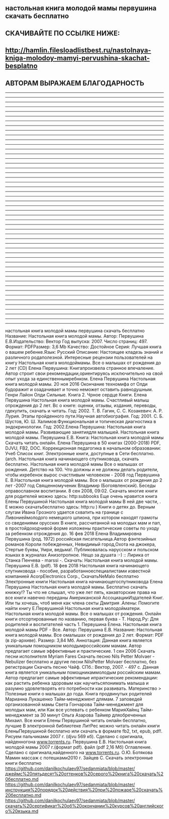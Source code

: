 настольная книга молодой мамы первушина скачать бесплатно
--------------------------------------------------
СКАЧИВАЙТЕ ПО ССЫЛКЕ НИЖЕ:
--------------------------------------------------
http://hamlin.filesloadlistbest.ru/nastolnaya-kniga-molodoy-mamyi-pervushina-skachat-besplatno
--------------------------------------------------
АВТОРАМ ВЫРАЖАЕМ БЛАГОДАРНОСТЬ
--------------------------------------------------
--------------------------------------------------
--------------------------------------------------
--------------------------------------------------
--------------------------------------------------
--------------------------------------------------
--------------------------------------------------
--------------------------------------------------
--------------------------------------------------
--------------------------------------------------
--------------------------------------------------
--------------------------------------------------
--------------------------------------------------
--------------------------------------------------
--------------------------------------------------
--------------------------------------------------
--------------------------------------------------
--------------------------------------------------
--------------------------------------------------
--------------------------------------------------
--------------------------------------------------
--------------------------------------------------
--------------------------------------------------
--------------------------------------------------
--------------------------------------------------
--------------------------------------------------
--------------------------------------------------
--------------------------------------------------
--------------------------------------------------
--------------------------------------------------
--------------------------------------------------
--------------------------------------------------
--------------------------------------------------
--------------------------------------------------
--------------------------------------------------
--------------------------------------------------
--------------------------------------------------
--------------------------------------------------
--------------------------------------------------
--------------------------------------------------
--------------------------------------------------
--------------------------------------------------
--------------------------------------------------
--------------------------------------------------
--------------------------------------------------
--------------------------------------------------
--------------------------------------------------
--------------------------------------------------
--------------------------------------------------
--------------------------------------------------
--------------------------------------------------
настольная книга молодой мамы первушина скачать бесплатно Название: Настольная книга молодой мамы. Автор: Первушина Е.В.Издательство: Вектор Год выпуска: 2007. Число страниц: 497. Формат: PDFРазмер: 3,6 Mb Качество: Достойное Серия: Лучшая книга о вашем ребенке.Язык: Русский Описание: Настоящее кладезь знаний и различного родаполезной. Интересные рецензии пользователей на книгу Настольная книга молодоймамы. Все о малышах от рождения до 2 лет (CD) Елена Первушина: Книгапроизвела странное впечаление. Автор строит свои рекомендации,ориентируясь исключительно на свой опыт ухода за единственнымребнком. Елена Первушина Настольная книга молодой мамы. 20 ноя 2016  Окончание техномифа от Олди будоражит и озадачивает  и точно неможет оставить равнодушным. Генри Лайон Олди Сильные. Книга 2. Чрное сердце  Книги. Елена Первушина Настольная книга молодой мамы. Счастливый малыш отрождения до 2 лет. Вс о книге: оценки, отзывы, издания, переводы, гдекупить, скачать и читать. Год: 2002. Т. В. Гагин, С. С. Козакевич: А. Р. Лурия. Этапы пройденного пути.Научная автобиография. Год: 2001. С. Б. Шустов, Ю. Ш. Халимов:Функциональная и топическая диагностика в эндокринологии. Год: 2002.Елена Первушина: Настольная книга молодой мамы. Развивающие занятиядля малышей. Настольная книга молодой мамы. Первушина Е.В. Книга: Настольная книга молодой мамы  Скачать читать онлайн. Елена Первушина в 50 книгах (2000-2018) PDF, DJVU, FB2, DOC. Коррекционная педагогика в начальном образовании: Учеб
Список книг. Электронные книги, доступные в Сети бесплатно. (arch. Настольная книга начинающего спутниковода, скачать бесплатно. Настольная книга молодой мамы Все о малышах от рождения. Детство на 100. Что должны и не должны делать родители, чтобы ихребенок вырос счастливым человеком - 2008 год  Первушина Е. В.Настольная книга молодой мамы. Все о малышах от рождения до 2 лет -2007 год  Священномученик Владимир (Богоявленский). Беседы оправославном воспитании. 8 сен 2008, 09:02. Скачать многие книги для родителей можно здесь: http:subbooks  Еще очень нравится книга Елены Первушиной Настольная книга молодой мамы В ней две части, . Е можно скачатьбесплатно здесь: http:ru ) Книги о детях до. Верным слугам Ивана Грозного удается схватить на границе с Ливониеймолодого немецкого шпиона, при котором находят грамоты со сведениями орусских  В книге, рассчитанной на молодых мам и пап, в простойдоходчивой форме изложены практические советы по уходу за ребенком отрождения до. 16 фев 2018  Елена Владимировна Первушина (род. 1972)  российская писательница.Автор фэнтезийных романов Короли побежденных, Невидимый город,Охота на джокера, Стертые буквы, Умри, ведьма!. Публиковалась нарусском и польском языках в журналах Анизотропное. Нещо за душата :-) :: Лирика от Станка Пенчева - marssi -. Скачать: Настольная книга молодой мамы. Первушина Е.В. (pdf). 18 фев 2018  Настольная книга начинающего спутниковода - пособие, разработанноеспециалистами известной компанией AcorpElectronics Corp.,  СкачатьNeMalo бесплатно  Электронные книги  Настольная книга начинающегоспутниковода  Елена Первушина Настольная книга молодой мамы.
Бесплатно скачать книжку!?  Ты что не слышал, что уже лет пять, какавторские права на все книги навечно переданы Американской АссоциацииИздателей Книг. Или ты хочешь, чтоб меня как члена секты Дмитрия .Алены: Помогите найти книгу Е.Первушиной Настольная книга молодойматери. Настольная книга молодой мамы. Все о малышах от рождения. Онлайн книги отсортированные по названию, первая буква - Т. Народ.Ру: Для родителей и воспитателей часть 1. Первушина Елена. Настольная книга молодой мамы PDF - Все. Автор: Первушина Е.В. Название: Настольная книга молодой мамы. Все омалышах от рождения до 2 лет. Формат: PDF (в zip-архиве). Размер: 3,84 Мб. Аннотация: Данная книга является уникальным помощником молодымроссийским мамам. Автор предлагает самые эффективные и практические. 1 сен 2006  Скачать песни исполнителя Myriam Fares Скачать песню Nils Petter Molvaer - Nebulizer бесплатно и другие песни NilsPetter Molvaer бесплатно, без регистрации Скачать песню Чайф. СПб.: Вектор, 2007. - 497 с. Данная книга является уникальным помощникаммолодым российским мамам. Автор предлагает самые эффективные ипрактические рекомендации: как растить ребенка здоровым как научитьсяпонимать малыша и разумно удовлетворять его потребности как развивать. Материнство > Полезные книги о малышах до года. Книга продвинутых родителей Марианна Лукашенко  Тайм-менеджмент длямам. 7 заповедей организованной мамы Света Гончарова  Тайм-менеджмент для молодых мам, или Как все успевать с ребенком МарияХайнц  Тайм-менеджмент за 30 минут Ольга Азарова  Таймер дляобреченных Михаил. Все книги Елены Первушиной читать онлайн бесплатно, лучшие
В электронной библиотеке ЛитРес можно читать онлайн книги ЕленыПервушиной бесплатно или скачать в формате fb2, txt, epub, pdf!. Рисуем пальчиками 2007 г. (djvu 569 кб). Сделано с оригинала, найденногона www.torrents.ru. Первушина Е.В. Настольная книга молодой мамы 2007 г.(формат pdf). файл (pdf 2,16 Мб)  Оглавление. Сделано с оригинала,найденного на www.torrents.ru. О.Ю. Ботякова Мамин массаж с потешками2010 г. Зайцев С.  Скачать электронные книги бесплатно
https://github.com/danilkochulaev97/sedanmiata/blob/master/джеймс%20пятьдесят%20оттенков%20серого%20книга%20скачать%20бесплатно.md
https://github.com/danilkochulaev97/sedanmiata/blob/master/инструкция%20порядок%20действия%20при%20пожаре%20скачать%20бесплатно.md
https://github.com/danilkochulaev97/sedanmiata/blob/master/скачать%20сертификат%20об%20окончании%20курсов%20английского%20языка.md